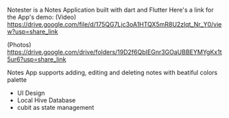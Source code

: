 Notester is a Notes Application built with dart and Flutter
Here's a link for the App's demo:
(Video) https://drive.google.com/file/d/175QG7Ljc3oA1HTQX5mR8U2zlqt_Nr_Y0/view?usp=share_link

(Photos) https://drive.google.com/drive/folders/19D2f6QbIEGnr3GOaUBBEYMYgKx1t5ur6?usp=share_link

Notes App supports adding, editing and deleting notes with beatiful colors palette 
- UI Design
- Local Hive Database
- cubit as state management
